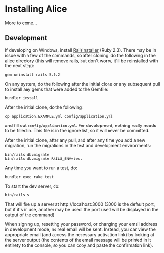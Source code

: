 # Installing Alice
More to come...


## Development
If developing on Windows, install [RailsInstaller](http://railsinstaller.org/en)
(Ruby 2.3). There may be in issue with a few of the commands, so after cloning,
do the following in the alice directory (this will remove rails, but don't 
worry, it'll be reinstalled with the next step):

    gem uninstall rails 5.0.2 


On any system, do the following after the initial clone or any subsequent pull
to install any gems that were added to the Gemfile:

    bundler install

After the initial clone, do the following:

    cp application.EXAMPLE.yml config/application.yml

and fill out `config/application.yml`. For development, nothing really needs to
be filled in. This file is in the ignore list, so it will never be committed.

After the initial clone, after any pull, and after any time you add a new
migration, run the migrations in the test and development environments:

    bin/rails db:migrate
    bin/rails db:migrate RAILS_ENV=test

Any time you want to run a test, do:

    bundler exec rake test

To start the dev server, do:

    bin/rails s

That will fire up a server at http://localhost:3000 (3000 is the default port,
but if it's in use, another may be used; the port used will be displayed
in the output of the command).

When signing up, resetting your password, or changing your email address in
development mode, no real email will be sent. Instead, you can view the
appropriate email (and access the necessary activation link) by looking at
the server output (the contents of the email message will be printed in
it entirety to the console, so you can copy and paste the confirmation link).




